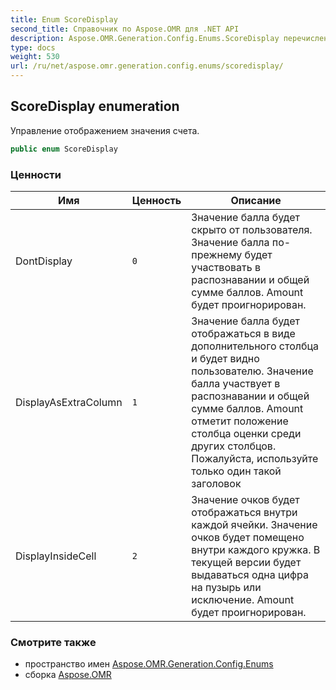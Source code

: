 ```yaml
---
title: Enum ScoreDisplay
second_title: Справочник по Aspose.OMR для .NET API
description: Aspose.OMR.Generation.Config.Enums.ScoreDisplay перечисление. Управление отображением значения счета.
type: docs
weight: 530
url: /ru/net/aspose.omr.generation.config.enums/scoredisplay/
---
```

## ScoreDisplay enumeration

Управление отображением значения счета.

```csharp
public enum ScoreDisplay
```

### Ценности

| Имя | Ценность | Описание |
| --- | --- | --- |
| DontDisplay | `0` | Значение балла будет скрыто от пользователя. Значение балла по-прежнему будет участвовать в распознавании и общей сумме баллов. Amount будет проигнорирован. |
| DisplayAsExtraColumn | `1` | Значение балла будет отображаться в виде дополнительного столбца и будет видно пользователю. Значение балла участвует в распознавании и общей сумме баллов. Amount отметит положение столбца оценки среди других столбцов. Пожалуйста, используйте только один такой заголовок |
| DisplayInsideCell | `2` | Значение очков будет отображаться внутри каждой ячейки. Значение очков будет помещено внутри каждого кружка. В текущей версии будет выдаваться одна цифра на пузырь или исключение. Amount будет проигнорирован. |

### Смотрите также

* пространство имен [Aspose.OMR.Generation.Config.Enums](../../aspose.omr.generation.config.enums/)
* сборка [Aspose.OMR](../../)


